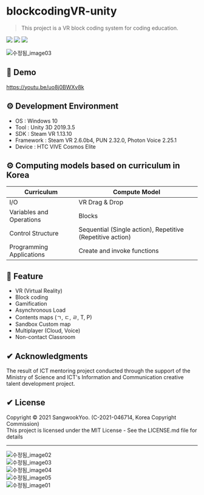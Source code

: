 # blockcodingVR-unity
> This project is a VR block coding system for coding education.
<p>
  <a href="https://github.com/sangwookyoo/" target="_blank"><img src="https://img.shields.io/badge/SangwookYoo-181717?style=flat-square&logo=GitHub&logoColor=white"/></a>
  <a href="mailto:tkddnr032@gmail.com" target="_blank"><img src="https://img.shields.io/badge/tkddnr032@gmail.com-EA4335?style=flat-square&logo=Gmail&logoColor=white"/></a>
  <a><img src="https://img.shields.io/badge/unity3d-2019.3.5-blue?style=flat-square&logo=unity"></a>
</p>

![수정됨_image03](https://user-images.githubusercontent.com/61134850/127849043-3013cf33-2ec1-4139-9e0c-a7de8c514c07.png)

## 📢 Demo
https://youtu.be/uo8j0BWXv8k

## ⚙ Development Environment
 * OS : Windows 10
 * Tool : Unity 3D 2019.3.5
 * SDK : Steam VR 1.13.10
 * Framework : Steam VR 2.6.0b4, PUN 2.32.0, Photon Voice 2.25.1
 * Device : HTC VIVE Cosmos Elite

## ⚙ Computing models based on curriculum in Korea
| Curriculum | Compute Model |
| ------ | ------ |
| I/O | VR Drag & Drop |
| Variables and Operations | Blocks |
| Control Structure | Sequential (Single action), Repetitive (Repetitive action) |
| Programming Applications | Create and invoke functions |

## 🚀 Feature
 * VR (Virtual Reality)
 * Block coding
 * Gamification
 * Asynchronous Load
 * Contents maps (ㄱ, ㄷ, ㄹ, T, P)
 * Sandbox Custom map
 * Multiplayer (Cloud, Voice)
 * Non-contact Classroom

## ✔ Acknowledgments
The result of ICT mentoring project conducted through the support of the Ministry of Science and ICT's Information and Communication creative talent development project.

## ✔ License
Copyright © 2021 SangwookYoo. (C-2021-046714, Korea Copyright Commission)<br />
This project is licensed under the MIT License - See the LICENSE.md file for details

---
![수정됨_image02](https://user-images.githubusercontent.com/61134850/127849036-d4a4e22e-2a8e-49ba-ba38-25d4757dffbf.png)<br />
![수정됨_image03](https://user-images.githubusercontent.com/61134850/127849043-3013cf33-2ec1-4139-9e0c-a7de8c514c07.png)<br />
![수정됨_image04](https://user-images.githubusercontent.com/61134850/127849045-1f2a1be0-b729-4329-a1b0-bdd80588ae03.png)<br />
![수정됨_image05](https://user-images.githubusercontent.com/61134850/127849047-966617ef-6446-4ae3-8a93-09051e5342b6.png)<br />
![수정됨_image01](https://user-images.githubusercontent.com/61134850/128624938-57f21d0c-5a0b-429b-ae6f-56b9554674a2.png)<br />
